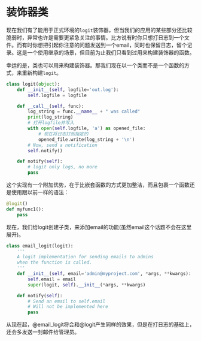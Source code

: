 # 装饰器类

现在我们有了能用于正式环境的```logit```装饰器，但当我们的应用的某些部分还比较脆弱时，异常也许是需要更紧急关注的事情。比方说有时你只想打日志到一个文件。而有时你想把引起你注意的问题发送到一个email，同时也保留日志，留个记录。这是一个使用继承的场景，但目前为止我们只看到过用来构建装饰器的函数。

幸运的是，类也可以用来构建装饰器。那我们现在以一个类而不是一个函数的方式，来重新构建```logit```。

```python
class logit(object):
    def __init__(self, logfile='out.log'):
        self.logfile = logfile

    def __call__(self, func):
        log_string = func.__name__ + " was called"
        print(log_string)
        # 打开logfile并写入
        with open(self.logfile, 'a') as opened_file:
            # 现在将日志打到指定的
            opened_file.write(log_string + '\n')
        # Now, send a notification
        self.notify()

    def notify(self):
        # logit only logs, no more
        pass
```

这个实现有一个附加优势，在于比嵌套函数的方式更加整洁，而且包裹一个函数还是使用跟以前一样的语法：

```python
@logit()
def myfunc1():
    pass
```

现在，我们给logit创建子类，来添加email的功能(虽然email这个话题不会在这里展开)。

```python
class email_logit(logit):
    '''
    A logit implementation for sending emails to admins
    when the function is called.
    '''
    def __init__(self, email='admin@myproject.com', *args, **kwargs):
        self.email = email
        super(logit, self).__init__(*args, **kwargs)

    def notify(self):
        # Send an email to self.email
        # Will not be implemented here
        pass
```
从现在起，@email_logit将会和@logit产生同样的效果，但是在打日志的基础上，还会多发送一封邮件给管理员。
